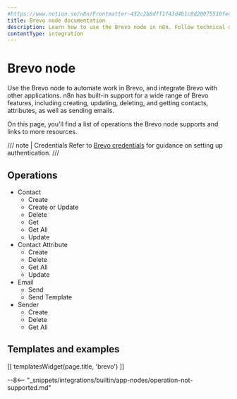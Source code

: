 ```yaml
---
#https://www.notion.so/n8n/Frontmatter-432c2b8dff1f43d4b1c8d20075510fe4
title: Brevo node documentation
description: Learn how to use the Brevo node in n8n. Follow technical documentation to integrate Brevo node into your workflows.
contentType: integration
---
```


# Brevo node

Use the Brevo node to automate work in Brevo, and integrate Brevo with other applications. n8n has built-in support for a wide range of Brevo features, including creating, updating, deleting, and getting contacts, attributes, as well as sending emails. 

On this page, you'll find a list of operations the Brevo node supports and links to more resources.

/// note | Credentials
Refer to [Brevo credentials](/integrations/builtin/credentials/brevo/) for guidance on setting up authentication. 
///

## Operations

* Contact
    * Create
    * Create or Update
    * Delete
    * Get
    * Get All
    * Update
* Contact Attribute
    * Create
    * Delete
    * Get All
    * Update
* Email
    * Send
    * Send Template
* Sender
    * Create
    * Delete
    * Get All

## Templates and examples

<!-- see https://www.notion.so/n8n/Pull-in-templates-for-the-integrations-pages-37c716837b804d30a33b47475f6e3780 -->
[[ templatesWidget(page.title, 'brevo') ]]

--8<-- "_snippets/integrations/builtin/app-nodes/operation-not-supported.md"

